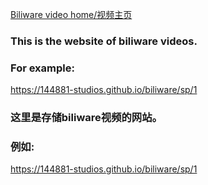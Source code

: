 [Biliware video home/视频主页](https://144881-studios.github.io/blog/bili/sp)
### This is the website of biliware videos.  
### For example:  
<https://144881-studios.github.io/biliware/sp/1>  
### 这里是存储biliware视频的网站。  
### 例如:  
<https://144881-studios.github.io/biliware/sp/1>
